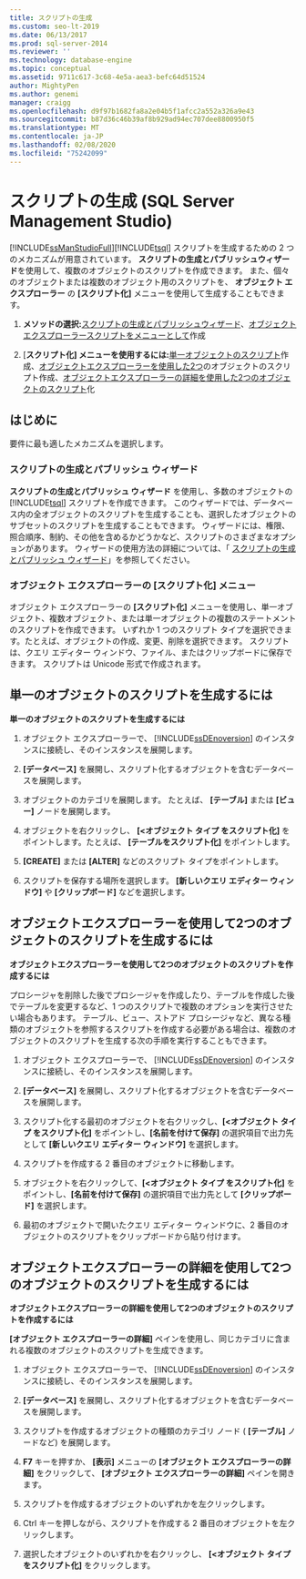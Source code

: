 ```yaml
---
title: スクリプトの生成
ms.custom: seo-lt-2019
ms.date: 06/13/2017
ms.prod: sql-server-2014
ms.reviewer: ''
ms.technology: database-engine
ms.topic: conceptual
ms.assetid: 9711c617-3c68-4e5a-aea3-befc64d51524
author: MightyPen
ms.author: genemi
manager: craigg
ms.openlocfilehash: d9f97b1682fa8a2e04b5f1afcc2a552a326a9e43
ms.sourcegitcommit: b87d36c46b39af8b929ad94ec707dee8800950f5
ms.translationtype: MT
ms.contentlocale: ja-JP
ms.lasthandoff: 02/08/2020
ms.locfileid: "75242099"
---
```

# <a name="generate-scripts-sql-server-management-studio"></a>スクリプトの生成 (SQL Server Management Studio)
  [!INCLUDE[ssManStudioFull](../../includes/ssmanstudiofull-md.md)][!INCLUDE[tsql](../../includes/tsql-md.md)] スクリプトを生成するための 2 つのメカニズムが用意されています。 **スクリプトの生成とパブリッシュウィザード**を使用して、複数のオブジェクトのスクリプトを作成できます。 また、個々のオブジェクトまたは複数のオブジェクト用のスクリプトを、 **オブジェクト エクスプローラー** の **[スクリプト化]** メニューを使用して生成することもできます。  
  
1.  **メソッドの選択:**[スクリプトの生成とパブリッシュウィザード](#GenPubScriptWiz)、[オブジェクトエクスプローラースクリプトをメニューとして](#OEScriptAsMenu)作成    
  
2.  [**スクリプト化] メニューを使用するには:**[単一オブジェクトのスクリプト](#ScriptSingleObject)作成、[オブジェクトエクスプローラーを使用した2つ](#ScriptTwoObjectsOE)のオブジェクトのスクリプト作成、[オブジェクトエクスプローラーの詳細を使用した2つのオブジェクトのスクリプト](#ScriptTwoObjectsOED)化    
  
## <a name="before-you-begin"></a>はじめに  
 要件に最も適したメカニズムを選択します。  
  
###  <a name="GenPubScriptWiz"></a> スクリプトの生成とパブリッシュ ウィザード  
 **スクリプトの生成とパブリッシュ ウィザード** を使用し、多数のオブジェクトの [!INCLUDE[tsql](../../includes/tsql-md.md)] スクリプトを作成できます。 このウィザードでは、データベース内の全オブジェクトのスクリプトを生成することも、選択したオブジェクトのサブセットのスクリプトを生成することもできます。 ウィザードには、権限、照合順序、制約、その他を含めるかどうかなど、スクリプトのさまざまなオプションがあります。 ウィザードの使用方法の詳細については、「 [スクリプトの生成とパブリッシュ ウィザード](generate-and-publish-scripts-wizard.md)」を参照してください。  
  
###  <a name="OEScriptAsMenu"></a> オブジェクト エクスプローラーの [スクリプト化] メニュー  
 オブジェクト エクスプローラーの **[スクリプト化]** メニューを使用し、単一オブジェクト、複数オブジェクト、または単一オブジェクトの複数のステートメントのスクリプトを作成できます。 いずれか 1 つのスクリプト タイプを選択できます。たとえば、オブジェクトの作成、変更、削除を選択できます。 スクリプトは、クエリ エディター ウィンドウ、ファイル、またはクリップボードに保存できます。 スクリプトは Unicode 形式で作成されます。  
  
##  <a name="ScriptSingleObject"></a> 単一のオブジェクトのスクリプトを生成するには  
 **単一のオブジェクトのスクリプトを生成するには**  
  
1.  オブジェクト エクスプローラーで、 [!INCLUDE[ssDEnoversion](../../includes/ssdenoversion-md.md)] のインスタンスに接続し、そのインスタンスを展開します。  
  
2.  **[データベース]** を展開し、スクリプト化するオブジェクトを含むデータベースを展開します。  
  
3.  オブジェクトのカテゴリを展開します。 たとえば、 **[テーブル]** または **[ビュー]** ノードを展開します。  
  
4.  オブジェクトを右クリックし、 **[\<オブジェクト タイプ をスクリプト化]** をポイントします。たとえば、 **[テーブルをスクリプト化]** をポイントします。  
  
5.  **[CREATE]** または **[ALTER]** などのスクリプト タイプをポイントします。  
  
6.  スクリプトを保存する場所を選択します。 **[新しいクエリ エディター ウィンドウ]** や **[クリップボード]** などを選択します。  
  
##  <a name="ScriptTwoObjectsOE"></a>オブジェクトエクスプローラーを使用して2つのオブジェクトのスクリプトを生成するには  
 **オブジェクトエクスプローラーを使用して2つのオブジェクトのスクリプトを作成するには**  
  
 プロシージャを削除した後でプロシージャを作成したり、テーブルを作成した後でテーブルを変更するなど、1 つのスクリプトで複数のオプションを実行させたい場合もあります。 テーブル、ビュー、ストアド プロシージャなど、異なる種類のオブジェクトを参照するスクリプトを作成する必要がある場合は、複数のオブジェクトのスクリプトを生成する次の手順を実行することもできます。  
  
1.  オブジェクト エクスプローラーで、 [!INCLUDE[ssDEnoversion](../../includes/ssdenoversion-md.md)] のインスタンスに接続し、そのインスタンスを展開します。  
  
2.  **[データベース]** を展開し、スクリプト化するオブジェクトを含むデータベースを展開します。  
  
3.  スクリプト化する最初のオブジェクトを右クリックし、**[\<オブジェクト タイプ をスクリプト化]** をポイントし、**[名前を付けて保存]** の選択項目で出力先として **[新しいクエリ エディター ウィンドウ]** を選択します。  
  
4.  スクリプトを作成する 2 番目のオブジェクトに移動します。  
  
5.  オブジェクトを右クリックして、**[\<オブジェクト タイプ をスクリプト化]** をポイントし、**[名前を付けて保存]** の選択項目で出力先として **[クリップボード]** を選択します。  
  
6.  最初のオブジェクトで開いたクエリ エディター ウィンドウに、2 番目のオブジェクトのスクリプトをクリップボードから貼り付けます。  
  
##  <a name="ScriptTwoObjectsOED"></a>オブジェクトエクスプローラーの詳細を使用して2つのオブジェクトのスクリプトを生成するには  
 **オブジェクトエクスプローラーの詳細を使用して2つのオブジェクトのスクリプトを作成するには**  
  
 
  **[オブジェクト エクスプローラーの詳細]** ペインを使用し、同じカテゴリに含まれる複数のオブジェクトのスクリプトを生成できます。  
  
1.  オブジェクト エクスプローラーで、 [!INCLUDE[ssDEnoversion](../../includes/ssdenoversion-md.md)] のインスタンスに接続し、そのインスタンスを展開します。  
  
2.  **[データベース]** を展開し、スクリプト化するオブジェクトを含むデータベースを展開します。  
  
3.  スクリプトを作成するオブジェクトの種類のカテゴリ ノード ( **[テーブル]** ノードなど) を展開します。  
  
4.  **F7** キーを押すか、 **[表示]** メニューの **[オブジェクト エクスプローラーの詳細]** をクリックして、 **[オブジェクト エクスプローラーの詳細]** ペインを開きます。  
  
5.  スクリプトを作成するオブジェクトのいずれかを左クリックします。  
  
6.  Ctrl</localizedText> キーを押しながら、スクリプトを作成する 2 番目のオブジェクトを左クリックします。  
  
7.  選択したオブジェクトのいずれかを右クリックし、 **[\<オブジェクト タイプ をスクリプト化]** をクリックします。  
  
  
